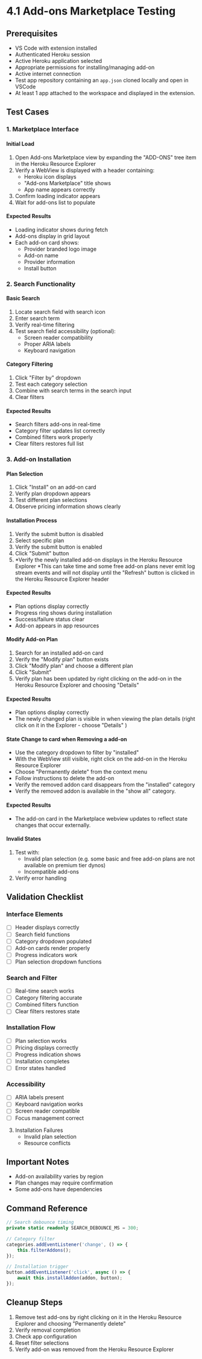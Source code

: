 # 4.1 Add-ons Marketplace Testing

## Prerequisites

- VS Code with extension installed
- Authenticated Heroku session
- Active Heroku application selected
- Appropriate permissions for installing/managing add-on
- Active internet connection
- Test app repository containing an `app.json` cloned locally and open in VSCode
- At least 1 app attached to the workspace and displayed in the extension.

## Test Cases

### 1. Marketplace Interface

#### Initial Load

1. Open Add-ons Marketplace view by expanding the "ADD-ONS" tree item in the Heroku Resource Explorer
2. Verify a WebView is displayed with a header containing:
   - Heroku icon displays
   - "Add-ons Marketplace" title shows
   - App name appears correctly
3. Confirm loading indicator appears
4. Wait for add-ons list to populate

#### Expected Results

- Loading indicator shows during fetch
- Add-ons display in grid layout
- Each add-on card shows:
  - Provider branded logo image
  - Add-on name
  - Provider information
  - Install button

### 2. Search Functionality

#### Basic Search

1. Locate search field with search icon
2. Enter search term
3. Verify real-time filtering
4. Test search field accessibility (optional):
   - Screen reader compatibility
   - Proper ARIA labels
   - Keyboard navigation

#### Category Filtering

1. Click "Filter by" dropdown
2. Test each category selection
3. Combine with search terms in the search input
4. Clear filters

#### Expected Results

- Search filters add-ons in real-time
- Category filter updates list correctly
- Combined filters work properly
- Clear filters restores full list

### 3. Add-on Installation

#### Plan Selection

1. Click "Install" on an add-on card
2. Verify plan dropdown appears
3. Test different plan selections
4. Observe pricing information shows clearly

#### Installation Process

1. Verify the submit button is disabled
2. Select specific plan
3. Verify the submit button is enabled
4. Click "Submit" button
5. *Verify the newly installed add-on displays in the Heroku Resource Explorer *This can take time and some free add-on
   plans never emit log stream events and will not display until the "Refresh" button is clicked in the Heroku Resource
   Explorer header

#### Expected Results

- Plan options display correctly
- Progress ring shows during installation
- Success/failure status clear
- Add-on appears in app resources

#### Modify Add-on Plan

1. Search for an installed add-on card
2. Verify the "Modify plan" button exists
3. Click "Modify plan" and choose a different plan
4. Click "Submit"
5. Verify plan has been updated by right clicking on the add-on in the Heroku Resource Explorer and choosing "Details"

#### Expected Results

- Plan options display correctly
- The newly changed plan is visible in when viewing the plan details (right click on it in the Explorer - choose
  "Details" )

#### State Change to card when Removing a add-on

- Use the category dropdown to filter by "installed"
- With the WebView still visible, right click on the add-on in the Heroku Resource Explorer
- Choose "Permanently delete" from the context menu
- Follow instructions to delete the add-on
- Verify the removed addon card disappears from the "installed" category
- Verify the removed addon is available in the "show all" category.

#### Expected Results

- The add-on card in the Marketplace webview updates to reflect state changes that occur externally.

#### Invalid States

1. Test with:
   - Invalid plan selection (e.g. some basic and free add-on plans are not available on premium tier dynos)
   - Incompatible add-ons
2. Verify error handling

## Validation Checklist

### Interface Elements

- [ ] Header displays correctly
- [ ] Search field functions
- [ ] Category dropdown populated
- [ ] Add-on cards render properly
- [ ] Progress indicators work
- [ ] Plan selection dropdown functions

### Search and Filter

- [ ] Real-time search works
- [ ] Category filtering accurate
- [ ] Combined filters function
- [ ] Clear filters restores state

### Installation Flow

- [ ] Plan selection works
- [ ] Pricing displays correctly
- [ ] Progress indication shows
- [ ] Installation completes
- [ ] Error states handled

### Accessibility

- [ ] ARIA labels present
- [ ] Keyboard navigation works
- [ ] Screen reader compatible
- [ ] Focus management correct

3. Installation Failures
   - Invalid plan selection
   - Resource conflicts

## Important Notes

- Add-on availability varies by region
- Plan changes may require confirmation
- Some add-ons have dependencies

## Command Reference

```typescript
// Search debounce timing
private static readonly SEARCH_DEBOUNCE_MS = 300;

// Category filter
categories.addEventListener('change', () => {
    this.filterAddons();
});

// Installation trigger
button.addEventListener('click', async () => {
    await this.installAddon(addon, button);
});
```

## Cleanup Steps

1. Remove test add-ons by right clicking on it in the Heroku Resource Explorer and choosing "Permanently delete"
2. Verify removal completion
3. Check app configuration
4. Reset filter selections
5. Verify add-on was removed from the Heroku Resource Explorer
